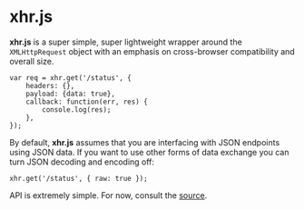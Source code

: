 # xhr.js

**xhr.js** is a super simple, super lightweight wrapper around
the `XMLHttpRequest` object with an emphasis on cross-browser
compatibility and overall size.

    var req = xhr.get('/status', {
        headers: {},
        payload: {data: true},
        callback: function(err, res) {
            console.log(res);
        },
    });

By default, **xhr.js** assumes that you are interfacing with
JSON endpoints using JSON data. If you want to use other forms
of data exchange you can turn JSON decoding and encoding off:

    xhr.get('/status', { raw: true });

API is extremely simple. For now, consult the [source].

[source]: https://github.com/eugene-eeo/xhr.js/blob/master/xhr.js
